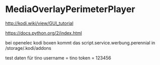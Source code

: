 # MediaOverlayPerimeterPlayer

http://kodi.wiki/view/GUI_tutorial

https://docs.python.org/2/index.html

bei openelec kodi boxen kommt das script.service.werbung.perennial in /storage/.kodi/addons

test daten für tino
username = tino
token = 123456

